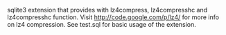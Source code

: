 sqlite3 extension that provides with lz4compress, lz4compresshc and lz4compresshc function.
Visit http://code.google.com/p/lz4/ for more info on lz4 compression.
See test.sql for basic usage of the extension.

